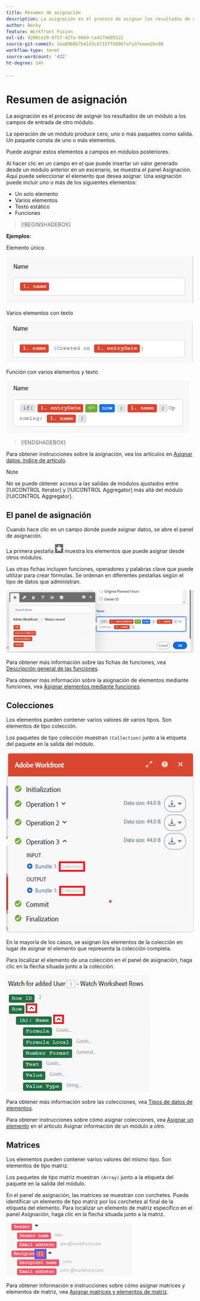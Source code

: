 ```yaml
---
title: Resumen de asignación
description: La asignación es el proceso de asignar los resultados de un módulo, estructurados en elementos, a los campos de entrada de otro módulo.
author: Becky
feature: Workfront Fusion
exl-id: 9208ce20-0757-427a-9669-ce4274d05522
source-git-commit: 3aa896867bd143c67157fb886fafa37eaee2bc00
workflow-type: tm+mt
source-wordcount: '432'
ht-degree: 14%

---
```


# Resumen de asignación

La asignación es el proceso de asignar los resultados de un módulo a los campos de entrada de otro módulo.

La operación de un módulo produce cero, uno o más paquetes como salida. Un paquete consta de uno o más elementos.

Puede asignar estos elementos a campos en módulos posteriores.

Al hacer clic en un campo en el que puede insertar un valor generado desde un módulo anterior en un escenario, se muestra el panel Asignación. Aquí puede seleccionar el elemento que desea asignar. Una asignación puede incluir uno o más de los siguientes elementos:

* Un solo elemento
* Varios elementos
* Texto estático
* Funciones 

>[!BEGINSHADEBOX]

**Ejemplos**:

Elemento único

![Asignar un solo elemento](assets/map-single.png)

Varios elementos con texto

![Asignar varios elementos](assets/map-multiple-with-text.png)

Función con varios elementos y texto

![Asignar fórmula con texto](assets/map-formula-with-text.png)


>[!ENDSHADEBOX]


Para obtener instrucciones sobre la asignación, vea los artículos en [Asignar datos: índice de artículo](/help/workfront-fusion/create-scenarios/map-data/map-data-toc.md).

>[!NOTE]
>
>No se puede obtener acceso a las salidas de módulos ajustados entre [!UICONTROL Iterator] y [!UICONTROL Aggregator] más allá del módulo [!UICONTROL Aggregator].

## El panel de asignación

Cuando hace clic en un campo donde puede asignar datos, se abre el panel de asignación.

La primera pestaña ![Mapa de otros módulos](assets/toolbar-icon-functions-you-map-from-other-modules.png) muestra los elementos que puede asignar desde otros módulos.

Las otras fichas incluyen funciones, operadores y palabras clave que puede utilizar para crear fórmulas. Se ordenan en diferentes pestañas según el tipo de datos que administran.

![Panel de asignación](assets/mapping-panel-blank.png)


Para obtener más información sobre las fichas de funciones, vea [Descripción general de las funciones](/help/workfront-fusion/get-started-with-fusion/understand-fusion/function-overview.md).

Para obtener más información sobre la asignación de elementos mediante funciones, vea [Asignar elementos mediante funciones](/help/workfront-fusion/create-scenarios/map-data/map-using-functions.md).

## Colecciones

Los elementos pueden contener varios valores de varios tipos. Son elementos de tipo colección.

Los paquetes de tipo colección muestran `(Collection)` junto a la etiqueta del paquete en la salida del módulo.

![Colección](assets/collection.png)

En la mayoría de los casos, se asignan los elementos de la colección en lugar de asignar el elemento que representa la colección completa.

Para localizar el elemento de una colección en el panel de asignación, haga clic en la flecha situada junto a la colección.

![Lista desplegable de colecciones](assets/collection-dropdown.png)

Para obtener más información sobre las colecciones, vea [Tipos de datos de elementos](/help/workfront-fusion/references/mapping-panel/data-types/item-data-types.md).

Para obtener instrucciones sobre cómo asignar colecciones, vea [Asignar un elemento](/help/workfront-fusion/create-scenarios/map-data/map-data-from-one-to-another.md#map-an-item) en el artículo Asignar información de un módulo a otro.

## Matrices

Los elementos pueden contener varios valores del mismo tipo. Son elementos de tipo matriz.

Los paquetes de tipo matriz muestran `(Array)` junto a la etiqueta del paquete en la salida del módulo.

En el panel de asignación, las matrices se muestran con corchetes. Puede identificar un elemento de tipo matriz por los corchetes al final de la etiqueta del elemento. Para localizar un elemento de matriz específico en el panel Asignación, haga clic en la flecha situada junto a la matriz.

![Matriz](assets/array.png)

Para obtener información e instrucciones sobre cómo asignar matrices y elementos de matriz, vea [Asignar matrices y elementos de matriz](/help/workfront-fusion/create-scenarios/map-data/map-an-array.md).
